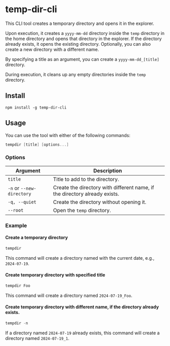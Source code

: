 # temp-dir-cli

This CLI tool creates a temporary directory and opens it in the explorer.

Upon execution, it creates a `yyyy-mm-dd` directory inside the `temp` directory in the home directory and opens that directory in the explorer. If the directory already exists, it opens the existing directory. Optionally, you can also create a new directory with a different name.

By specifying a title as an argument, you can create a `yyyy-mm-dd_[title]` directory.

During execution, it cleans up any empty directories inside the `temp` directory.

## Install

```
npm install -g temp-dir-cli
```

## Usage

You can use the tool with either of the following commands:

```powershell
tempdir [title] [options...]
```

### Options

| Argument                  | Description                                                                |
| ------------------------- | -------------------------------------------------------------------------- |
| `title`                   | Title to add to the directory.                                             |
| `-n` or `--new-directory` | Create the directory with different name, if the directory already exists. |
| `-q, --quiet`             | Create the directory without opening it.                                   |
| `--root`                  | Open the `temp` directory.                                                 |

### Example

#### Create a temporary directory

```powershell
tempdir
```

This command will create a directory named with the current date, e.g., `2024-07-19`.

#### Create temporary directory with specified title

```powershell
tempdir Foo
```

This command will create a directory named `2024-07-19_Foo`.

#### Create temporary directory with different name, if the directory already exists.

```powershell
tempdir -n
```

If a directory named `2024-07-19` already exists, this command will create a directory named `2024-07-19_1`.
